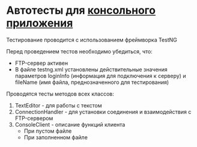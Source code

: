 # Автотесты для [консольного приложения](https://github.com/DyukovNA/InfoTecs/tree/master)

Тестирование проводится с использованием фреймворка TestNG

Перед проведением тестов необходимо убедиться, что:
* FTP-сервер активен
* В файле testng.xml установлены действительные значения параметров loginInfo (информация для подключения к серверу) и
fileName (имя файла, преднозначенного для тестирования)

Проводятся тесты методов всех классов:

1. TextEditor - для работы с текстом 
2. ConnectionHandler - для установки соединения и взаимодействия с FTP-сервером
3. ConsoleClient - описание функций клиента
   - При пустом файле
   - При заполненном файле
